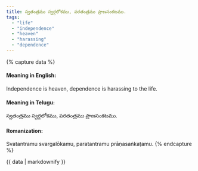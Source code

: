 ```yaml
---
title: స్వతంత్రము స్వర్గలోకము, పరతంత్రము ప్రాణసంకటము.
tags:
  - "life"
  - "independence"
  - "heaven"
  - "harassing"
  - "dependence"
---
```


{% capture data %}
#### Meaning in English:
Independence is heaven, dependence is harassing to the life.

#### Meaning in Telugu:
స్వతంత్రము స్వర్గలోకము, పరతంత్రము ప్రాణసంకటము.

#### Romanization:
Svatantramu svargalōkamu, paratantramu prāṇasaṅkaṭamu.
{% endcapture %}

{{ data | markdownify }}

